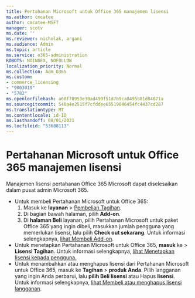 ```yaml
---
title: Pertahanan Microsoft untuk Office 365 manajemen lisensi
ms.author: cmcatee
author: cmcatee-MSFT
manager: scotv
ms.date: ''
ms.reviewer: nicholak, argani
ms.audience: Admin
ms.topic: article
ms.service: o365-administration
ROBOTS: NOINDEX, NOFOLLOW
localization_priority: Normal
ms.collection: Adm_O365
ms.custom:
- commerce_licensing
- "9003019"
- "5782"
ms.openlocfilehash: a60f70953e30ad490f51d7b9ca8495b81d84071a
ms.sourcegitcommit: 540a4e2515f7cfddee65519046454fc4437cd287
ms.translationtype: MT
ms.contentlocale: id-ID
ms.lasthandoff: 08/01/2021
ms.locfileid: "53688113"
---
```

# <a name="microsoft-defender-for-office-365-license-management"></a>Pertahanan Microsoft untuk Office 365 manajemen lisensi

Manajemen lisensi pertahanan Office 365 Microsoft dapat diselesaikan dalam pusat admin Microsoft 365.

- Untuk membeli Pertahanan Microsoft untuk Office 365:
    1. Masuk ke **layanan**  >  [Pembelian Tagihan](https://go.microsoft.com/fwlink/p/?linkid=868433).
    2. Di bagian bawah halaman, pilih **Add-on**.
    3. Di **halaman Beli** layanan, pilih Pertahanan Microsoft untuk paket Office 365 yang ingin dibeli, masukkan jumlah pengguna yang memerlukan lisensi, lalu pilih **Check out sekarang**. Untuk informasi selengkapnya, [lihat Membeli Add-on](/microsoft-365/commerce/buy-or-edit-an-add-on).
- Untuk menetapkan Pertahanan Microsoft untuk Office 365, **masuk** ke  >  **Lisensi Tagihan**. Untuk informasi selengkapnya, [lihat Menetapkan lisensi kepada pengguna.](/microsoft-365/admin/manage/assign-licenses-to-users)
- Untuk menambahkan atau menghapus lisensi dari Pertahanan Microsoft untuk Office 365, masuk ke **Tagihan**  >  **produk Anda**. Pilih langganan yang ingin Anda perbarui, lalu **pilih Beli lisensi** atau Hapus **lisensi**. Untuk informasi selengkapnya, [lihat Membeli atau menghapus lisensi langganan](/microsoft-365/commerce/licenses/buy-licenses).